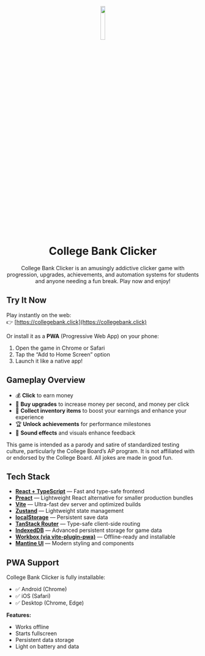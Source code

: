 <p align="center"><img src="https://collegebank.click/assets/cbc-acorn3.svg" width="15%"></img></p>
<h1 align="center">College Bank Clicker</h1>

<p align="center">College Bank Clicker is an amusingly addictive clicker game with progression, upgrades, achievements, and automation systems for students and anyone needing a fun break. Play now and enjoy!</p>

## Try It Now

Play instantly on the web:  
👉 [https://collegebank.click](https://collegebank.click)

Or install it as a **PWA** (Progressive Web App) on your phone:

1. Open the game in Chrome or Safari
2. Tap the “Add to Home Screen” option
3. Launch it like a native app!

## Gameplay Overview

- 💰 **Click** to earn money
- 🔁 **Buy upgrades** to increase money per second, and money per click
- 🎒 **Collect inventory items** to boost your earnings and enhance your experience
- 🏆 **Unlock achievements** for performance milestones
- 🎵 **Sound effects** and visuals enhance feedback

This game is intended as a parody and satire of standardized testing culture, particularly the College Board’s AP program. It is not affiliated with or endorsed by the College Board. All jokes are made in good fun.

## Tech Stack

- [**React + TypeScript**](https://react.dev/) — Fast and type-safe frontend
- [**Preact**](https://preactjs.com/) — Lightweight React alternative for smaller production bundles
- [**Vite**](https://vitejs.dev/) — Ultra-fast dev server and optimized builds
- [**Zustand**](https://zustand-demo.pmnd.rs/) — Lightweight state management
- [**localStorage**](https://developer.mozilla.org/docs/Web/API/Window/localStorage) — Persistent save data
- [**TanStack Router**](https://tanstack.com/router) — Type-safe client-side routing
- [**IndexedDB**](https://developer.mozilla.org/docs/Web/API/IndexedDB_API) — Advanced persistent storage for game data
- [**Workbox (via vite-plugin-pwa)**](https://vite-pwa-org.netlify.app/) — Offline-ready and installable
- [**Mantine UI**](https://mantine.dev/) — Modern styling and components

## PWA Support

College Bank Clicker is fully installable:

- ✅ Android (Chrome)
- ✅ iOS (Safari)
- ✅ Desktop (Chrome, Edge)

**Features:**

- Works offline
- Starts fullscreen
- Persistent data storage
- Light on battery and data
